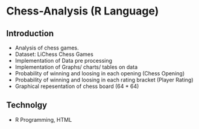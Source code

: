 # Chess-Analysis (R Language)

## Introduction

* Analysis of chess games.
* Dataset: LiChess Chess Games
* Implementation of Data pre processing
* Implementation of Graphs/ charts/ tables on data
* Probability of winning and loosing in each opening (Chess Opening)
* Probability of winning and loosing in each rating bracket (Player Rating)
* Graphical repesentation of chess board (64 * 64)

## Technolgy

* R Programming, HTML
